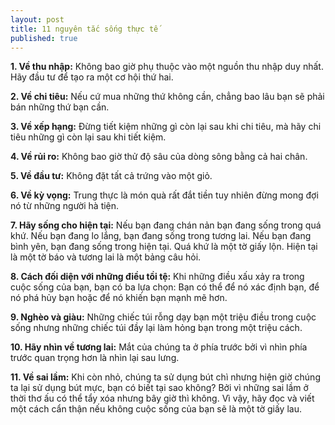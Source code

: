 ```yaml
---
layout: post
title: 11 nguyên tắc sống thực tế
published: true
---
```


 **1. Về thu nhập:** Không bao giờ phụ thuộc vào một nguồn thu nhập duy nhất. Hãy đầu tư để tạo ra một cơ hội thứ hai.

**2. Về chi tiêu:** Nếu cứ mua những thứ không cần, chẳng bao lâu bạn sẽ phải bán những thứ bạn cần.

**3. Về xếp hạng:** Đừng tiết kiệm những gì còn lại sau khi chi tiêu, mà hãy chi tiêu những gì còn lại sau khi tiết kiệm.

**4. Về rủi ro:** Không bao giờ thử độ sâu của dòng sông bằng cả hai chân.

**5. Về đầu tư:** Không đặt tất cả trứng vào một giỏ.

**6. Về kỳ vọng:** Trung thực là món quà rất đắt tiền tuy nhiên đừng mong đợi nó từ những người hà tiện.

**7. Hãy sống cho hiện tại:** Nếu bạn đang chán nản bạn đang sống trong quá khứ. Nếu bạn đang lo lắng, bạn đang sống trong tương lai. Nếu bạn đang bình yên, bạn đang sống trong hiện tại. Quá khứ là một tờ giấy lộn. Hiện tại là một tờ báo và tương lai là một bảng câu hỏi.

**8. Cách đối diện với những điều tồi tệ:** Khi những điều xấu xảy ra trong cuộc sống của bạn, bạn có ba lựa chọn: Bạn có thể để nó xác định bạn, để nó phá hủy bạn hoặc để nó khiến bạn mạnh mẽ hơn.

**9. Nghèo và giàu:** Những chiếc túi rỗng dạy bạn một triệu điều trong cuộc sống nhưng những chiếc túi đầy lại làm hỏng bạn trong một triệu cách.

**10. Hãy nhìn về tương lai:** Mắt của chúng ta ở phía trước bởi vì nhìn phía trước quan trọng hơn là nhìn lại sau lưng.

**11. Về sai lầm:** Khi còn nhỏ, chúng ta sử dụng bút chì nhưng hiện giờ chúng ta lại sử dụng bút mực, bạn có biết tại sao không? Bởi vì những sai lầm ở thời thơ ấu có thể tẩy xóa nhưng bây giờ thì không. Vì vậy, hãy đọc và viết một cách cẩn thận nếu không cuộc sống của bạn sẽ là một tờ giấy lau.
